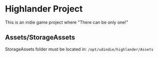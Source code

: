 # Highlander Project

This is an indie game project where "There can be only one!"

## Assets/StorageAssets

StorageAssets folder must be located in: `/opt/udindie/highlander/Assets`
